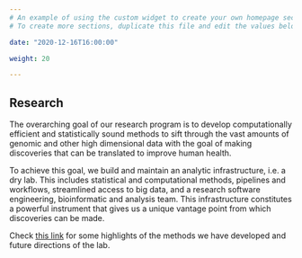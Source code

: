 ```yaml
---
# An example of using the custom widget to create your own homepage section.
# To create more sections, duplicate this file and edit the values below as desired.

date: "2020-12-16T16:00:00"

weight: 20

---
```


## Research

The overarching goal of our research program is to develop computationally efficient and statistically sound methods to sift through the vast amounts of genomic and other high dimensional data with the goal of making discoveries that can be translated to improve human health.

To achieve this goal, we build and maintain an analytic infrastructure, i.e. a dry lab. This includes statistical and computational methods, pipelines and workflows, streamlined access to big data, and a research software engineering, bioinformatic and analysis team. This infrastructure constitutes a powerful instrument that gives us a unique vantage point from which discoveries can be made.

Check [this link](project/) for some highlights of the methods we have developed and future directions of the lab.
